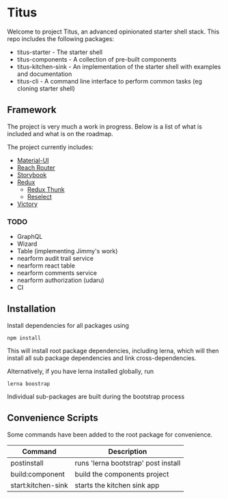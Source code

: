 # Titus

Welcome to project Titus, an advanced opinionated starter shell stack. This repo includes the following packages:

- titus-starter - The starter shell
- titus-components - A collection of pre-built components
- titus-kitchen-sink - An implementation of the starter shell with examples and documentation
- titus-cli - A command line interface to perform common tasks (eg cloning starter shell)

## Framework

The project is very much a work in progress. Below is a list of what is included and what is on the roadmap.

The project currently includes:

- [Material-UI](https://material-ui.com/)
- [Reach Router](https://reach.tech/router)
- [Storybook](https://storybook.js.org/)
- [Redux](https://redux.js.org/)
  - [Redux Thunk](https://github.com/reduxjs/redux-thunk)
  - [Reselect](https://github.com/reduxjs/reselect)
- [Victory](https://formidable.com/open-source/victory/docs/)

### TODO

- GraphQL
- Wizard
- Table (implementing Jimmy's work)
- nearform audit trail service
- nearform react table
- nearform comments service
- nearform authorization (udaru)
- CI

## Installation

Install dependencies for all packages using

```
npm install
```

This will install root package dependencies, including lerna, which will then install all sub package dependencies and link cross-dependencies.

Alternatively, if you have lerna installed globally, run

```
lerna boostrap
```

Individual sub-packages are built during the bootstrap process

## Convenience Scripts

Some commands have been added to the root package for convenience.

| Command            | Description                         |
| ------------------ | ----------------------------------- |
| postinstall        | runs 'lerna bootstrap' post install |
| build:component    | build the components project        |
| start:kitchen-sink | starts the kitchen sink app         |
